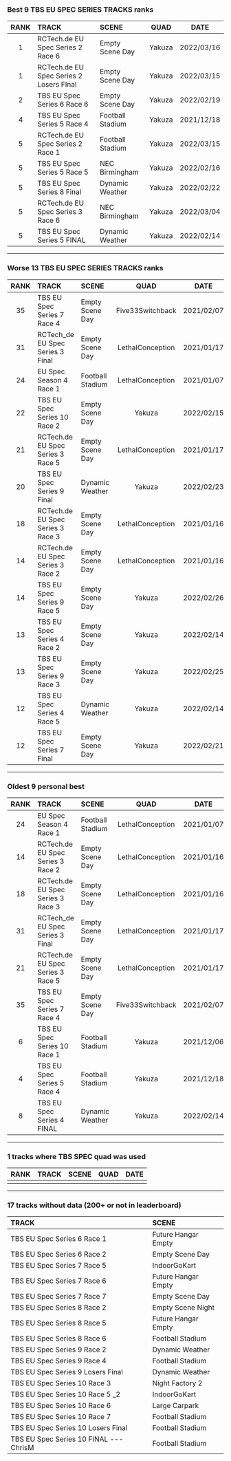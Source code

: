 ### Best 9 TBS EU SPEC SERIES TRACKS ranks
|RANK|TRACK|SCENE|QUAD|DATE|
|:---:|:---|:---|:---:|:---:|
|1|RCTech.de EU Spec Series 2 Race 6|Empty Scene Day|Yakuza|2022/03/16|
|1|RCTech.de EU Spec Series 2 Losers FInal|Empty Scene Day|Yakuza|2022/03/15|
|2|TBS EU Spec Series 6 Race 6|Empty Scene Day|Yakuza|2022/02/19|
|4|TBS EU Spec Series 5 Race 4|Football Stadium|Yakuza|2021/12/18|
|5|RCTech.de EU Spec Series 2 Race 1|Football Stadium|Yakuza|2022/03/15|
|5|TBS EU Spec Series 5 Race 5|NEC Birmingham|Yakuza|2022/02/16|
|5|TBS EU Spec Series 8 Final|Dynamic Weather|Yakuza|2022/02/22|
|5|RCTech.de EU Spec Series 3 Race 6|NEC Birmingham|Yakuza|2022/03/04|
|5|TBS EU Spec Series 5 FINAL|Dynamic Weather|Yakuza|2022/02/14|
---
### Worse 13 TBS EU SPEC SERIES TRACKS ranks
|RANK|TRACK|SCENE|QUAD|DATE|
|:---:|:---|:---|:---:|:---:|
|35|TBS EU Spec Series 7 Race 4|Empty Scene Day|Five33Switchback|2021/02/07|
|31|RCTech_de EU Spec Series 3 Final|Empty Scene Day|LethalConception|2021/01/17|
|24|EU Spec Season 4 Race 1|Football Stadium|LethalConception|2021/01/07|
|22|TBS EU Spec Series 10 Race 2|Empty Scene Day|Yakuza|2022/02/15|
|21|RCTech.de EU Spec Series 3 Race 5|Empty Scene Day|LethalConception|2021/01/17|
|20|TBS EU Spec Series 9 Final|Dynamic Weather|Yakuza|2022/02/23|
|18|RCTech.de EU Spec Series 3 Race 3|Empty Scene Day|LethalConception|2021/01/16|
|14|RCTech.de EU Spec Series 3 Race 2|Empty Scene Day|LethalConception|2021/01/16|
|14|TBS EU Spec Series 9 Race 5|Empty Scene Day|Yakuza|2022/02/26|
|13|TBS EU Spec Series 4 Race 2|Empty Scene Day|Yakuza|2022/02/14|
|13|TBS EU Spec Series 9 Race 3|Empty Scene Day|Yakuza|2022/02/25|
|12|TBS EU Spec Series 4 Race 5|Dynamic Weather|Yakuza|2022/02/14|
|12|TBS EU Spec Series 7 Final|Empty Scene Day|Yakuza|2022/02/21|
---
### Oldest 9 personal best
|RANK|TRACK|SCENE|QUAD|DATE|
|:---:|:---|:---|:---:|:---:|
|24|EU Spec Season 4 Race 1|Football Stadium|LethalConception|2021/01/07|
|14|RCTech.de EU Spec Series 3 Race 2|Empty Scene Day|LethalConception|2021/01/16|
|18|RCTech.de EU Spec Series 3 Race 3|Empty Scene Day|LethalConception|2021/01/16|
|31|RCTech_de EU Spec Series 3 Final|Empty Scene Day|LethalConception|2021/01/17|
|21|RCTech.de EU Spec Series 3 Race 5|Empty Scene Day|LethalConception|2021/01/17|
|35|TBS EU Spec Series 7 Race 4|Empty Scene Day|Five33Switchback|2021/02/07|
|6|TBS EU Spec Series 10 Race 1|Football Stadium|Yakuza|2021/12/06|
|4|TBS EU Spec Series 5 Race 4|Football Stadium|Yakuza|2021/12/18|
|8|TBS EU Spec Series 4 FINAL|Dynamic Weather|Yakuza|2022/02/14|
---
### 1 tracks where TBS SPEC quad was used
|RANK|TRACK|SCENE|QUAD|DATE|
|:---:|:---|:---|:---:|:---:|
||||||
---
### 17 tracks without data (200+ or not in leaderboard)
|TRACK|SCENE|
|:---|:---|
|TBS EU Spec Series 6 Race 1|Future Hangar Empty|
|TBS EU Spec Series 6 Race 2|Empty Scene Day|
|TBS EU Spec Series 7 Race 5|IndoorGoKart|
|TBS EU Spec Series 7 Race 6|Future Hangar Empty|
|TBS EU Spec Series 7 Race 7|Empty Scene Day|
|TBS EU Spec Series 8 Race 2|Empty Scene Night|
|TBS EU Spec Series 8 Race 5|Future Hangar Empty|
|TBS EU Spec Series 8 Race 6|Football Stadium|
|TBS EU Spec Series 9 Race 2|Dynamic Weather|
|TBS EU Spec Series 9 Race 4|Football Stadium|
|TBS EU Spec Series 9 Losers Final|Dynamic Weather|
|TBS EU Spec Series 10 Race 3|Night Factory 2|
|TBS EU Spec Series 10 Race 5 _2|IndoorGoKart|
|TBS EU Spec Series 10 Race 6|Large Carpark|
|TBS EU Spec Series 10 Race 7|Football Stadium|
|TBS EU Spec Series 10 Losers Final|Football Stadium|
|TBS EU Spec Series 10 FINAL --- ChrisM|Football Stadium|
